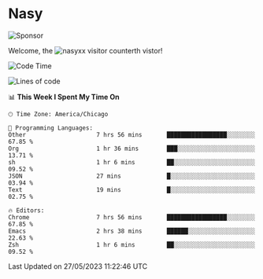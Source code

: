 # Nasy

<!--
<p align="center">
<img height="200" src="https://github-readme-stats.vercel.app/api?username=nasyxx&count_private=true&show_icons=true&theme=dracula&include_all_commits=true"/>
<img height="200" src="https://github-readme-stats.vercel.app/api/top-langs/?username=nasyxx&theme=dracula&hide=html,jupyter+notebook&count_private=true&show_icons=true"/>
</p>

  
----------------
-->

![Sponsor](https://img.shields.io/static/v1.svg?label=Sponsor&message=%E2%9D%A4&logo=GitHub&style=flat&color=pink)
 
Welcome, the ![nasyxx visitor counter](https://count.getloli.com/get/@nasyxx?theme=rule34)th vistor!
 
<!--START_SECTION:waka-->
![Code Time](http://img.shields.io/badge/Code%20Time-3%2C545%20hrs-blue)

![Lines of code](https://img.shields.io/badge/From%20Hello%20World%20I%27ve%20Written-6.2%20million%20lines%20of%20code-blue)

📊 **This Week I Spent My Time On** 

```text
🕑︎ Time Zone: America/Chicago

💬 Programming Languages: 
Other                    7 hrs 56 mins       █████████████████░░░░░░░░   67.85 % 
Org                      1 hr 36 mins        ███░░░░░░░░░░░░░░░░░░░░░░   13.71 % 
sh                       1 hr 6 mins         ██░░░░░░░░░░░░░░░░░░░░░░░   09.52 % 
JSON                     27 mins             █░░░░░░░░░░░░░░░░░░░░░░░░   03.94 % 
Text                     19 mins             █░░░░░░░░░░░░░░░░░░░░░░░░   02.75 % 

🔥 Editors: 
Chrome                   7 hrs 56 mins       █████████████████░░░░░░░░   67.85 % 
Emacs                    2 hrs 38 mins       ██████░░░░░░░░░░░░░░░░░░░   22.63 % 
Zsh                      1 hr 6 mins         ██░░░░░░░░░░░░░░░░░░░░░░░   09.52 % 
```


 Last Updated on 27/05/2023 11:22:46 UTC
<!--END_SECTION:waka-->

<!-- ![visitors](https://visitor-badge.laobi.icu/badge?page_id=nasyxx.nasyxx) -->
